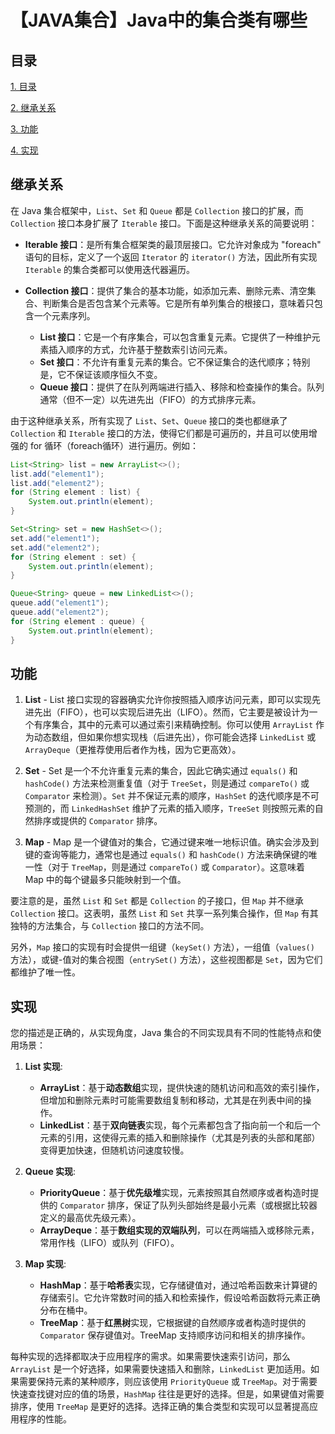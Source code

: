 # 【JAVA集合】Java中的集合类有哪些

## 目录

[1. 目录](#目录)

[2. 继承关系](#继承关系)

[3. 功能](#功能)

[4. 实现](#实现)



## 继承关系

在 Java 集合框架中，`List`、`Set` 和 `Queue` 都是 `Collection` 接口的扩展，而 `Collection` 接口本身扩展了 `Iterable` 接口。下面是这种继承关系的简要说明：

- **Iterable 接口**：是所有集合框架类的最顶层接口。它允许对象成为 "foreach" 语句的目标，定义了一个返回 `Iterator` 的 `iterator()` 方法，因此所有实现 `Iterable` 的集合类都可以使用迭代器遍历。

- **Collection 接口**：提供了集合的基本功能，如添加元素、删除元素、清空集合、判断集合是否包含某个元素等。它是所有单列集合的根接口，意味着只包含一个元素序列。
  - **List 接口**：它是一个有序集合，可以包含重复元素。它提供了一种维护元素插入顺序的方式，允许基于整数索引访问元素。
  - **Set 接口**：不允许有重复元素的集合。它不保证集合的迭代顺序；特别是，它不保证该顺序恒久不变。
  - **Queue 接口**：提供了在队列两端进行插入、移除和检查操作的集合。队列通常（但不一定）以先进先出（FIFO）的方式排序元素。

由于这种继承关系，所有实现了 `List`、`Set`、`Queue` 接口的类也都继承了 `Collection` 和 `Iterable` 接口的方法，使得它们都是可遍历的，并且可以使用增强的 for 循环（foreach循环）进行遍历。例如：

```java
List<String> list = new ArrayList<>();
list.add("element1");
list.add("element2");
for (String element : list) {
    System.out.println(element);
}

Set<String> set = new HashSet<>();
set.add("element1");
set.add("element2");
for (String element : set) {
    System.out.println(element);
}

Queue<String> queue = new LinkedList<>();
queue.add("element1");
queue.add("element2");
for (String element : queue) {
    System.out.println(element);
}
```

## 功能

1. **List** - List 接口实现的容器确实允许你按照插入顺序访问元素，即可以实现先进先出（FIFO），也可以实现后进先出（LIFO）。然而，它主要是被设计为一个有序集合，其中的元素可以通过索引来精确控制。你可以使用 `ArrayList` 作为动态数组，但如果你想实现栈（后进先出），你可能会选择 `LinkedList` 或 `ArrayDeque`（更推荐使用后者作为栈，因为它更高效）。

2. **Set** - Set 是一个不允许重复元素的集合，因此它确实通过 `equals()` 和 `hashCode()` 方法来检测重复值（对于 `TreeSet`，则是通过 `compareTo()` 或 `Comparator` 来检测）。`Set` 并不保证元素的顺序，`HashSet` 的迭代顺序是不可预测的，而 `LinkedHashSet` 维护了元素的插入顺序，`TreeSet` 则按照元素的自然排序或提供的 `Comparator` 排序。

3. **Map** - Map 是一个键值对的集合，它通过键来唯一地标识值。确实会涉及到键的查询等能力，通常也是通过 `equals()` 和 `hashCode()` 方法来确保键的唯一性（对于 `TreeMap`，则是通过 `compareTo()` 或 `Comparator`）。这意味着 Map 中的每个键最多只能映射到一个值。

要注意的是，虽然 `List` 和 `Set` 都是 `Collection` 的子接口，但 `Map` 并不继承 `Collection` 接口。这表明，虽然 `List` 和 `Set` 共享一系列集合操作，但 `Map` 有其独特的方法集合，与 `Collection` 接口的方法不同。

另外，`Map` 接口的实现有时会提供一组键（`keySet()` 方法），一组值（`values()` 方法），或键-值对的集合视图（`entrySet()` 方法），这些视图都是 `Set`，因为它们都维护了唯一性。

## 实现

您的描述是正确的，从实现角度，Java 集合的不同实现具有不同的性能特点和使用场景：

1. **List 实现**:
   - **ArrayList**：基于**动态数组**实现，提供快速的随机访问和高效的索引操作，但增加和删除元素时可能需要数组复制和移动，尤其是在列表中间的操作。
   - **LinkedList**：基于**双向链表**实现，每个元素都包含了指向前一个和后一个元素的引用，这使得元素的插入和删除操作（尤其是列表的头部和尾部）变得更加快速，但随机访问速度较慢。

2. **Queue 实现**:
   - **PriorityQueue**：基于**优先级堆**实现，元素按照其自然顺序或者构造时提供的 `Comparator` 排序，保证了队列头部始终是最小元素（或根据比较器定义的最高优先级元素）。
   - **ArrayDeque**：基于**数组实现的双端队列**，可以在两端插入或移除元素，常用作栈（LIFO）或队列（FIFO）。

3. **Map 实现**:
   - **HashMap**：基于**哈希表**实现，它存储键值对，通过哈希函数来计算键的存储索引。它允许常数时间的插入和检索操作，假设哈希函数将元素正确分布在桶中。
   - **TreeMap**：基于**红黑树**实现，它根据键的自然顺序或者构造时提供的 `Comparator` 保存键值对。TreeMap 支持顺序访问和相关的排序操作。

每种实现的选择都取决于应用程序的需求。如果需要快速索引访问，那么 `ArrayList` 是一个好选择，如果需要快速插入和删除，`LinkedList` 更加适用。如果需要保持元素的某种顺序，则应该使用 `PriorityQueue` 或 `TreeMap`。对于需要快速查找键对应的值的场景，`HashMap` 往往是更好的选择。但是，如果键值对需要排序，使用 `TreeMap` 是更好的选择。选择正确的集合类型和实现可以显著提高应用程序的性能。